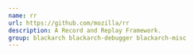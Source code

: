 ```yaml
---
name: rr
url: https://github.com/mozilla/rr
description: A Record and Replay Framework.
group: blackarch blackarch-debugger blackarch-misc
---
```

